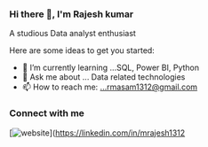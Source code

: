 ### Hi there 👋, I'm Rajesh kumar
A studious Data analyst enthusiast


Here are some ideas to get you started:

- 🌱 I’m currently learning ...SQL, Power BI, Python
- 💬 Ask me about ... Data related technologies
- 📫 How to reach me: ...rmasam1312@gmail.com

### Connect with me
[![website](./img/linkedin-light.svg)](https://linkedin.com/in/mrajesh1312
